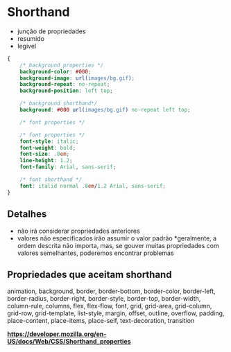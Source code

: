 # Shorthand


* junção de propriedades
* resumido
* legível
```css
{
    /* background properties */
    background-color: #000;
    background-image: url(images/bg.gif);
    background-repeat: no-repeat;
    background-position: left top;

    /* background shorthand*/
    background: #000 url(images/bg.gif) no-repeat left top;

    /* font properties */

    /* font properties */
    font-style: italic;
    font-weight: bold;
    font-size: .8em;
    line-height: 1.2;
    font-family: Arial, sans-serif;

    /* font shorthand */
    font: italid normal .8em/1.2 Arial, sans-serif;
}

```

## Detalhes

* não irá considerar propriedades anteriores
* valores não especificados irão assumir o valor padrão
*geralmente, a ordem descrita não importa, mas, se gouver muitas propriedades com valores semelhantes, poderemos encontrar problemas


## Propriedades que aceitam shorthand

animation, background, border, border-bottom, border-color, border-left,
border-radius, border-right, border-style, border-top, border-width,
column-rule, columns, flex, flex-flow, font, grid, grid-area, grid-column,
grid-row, grid-template, list-style, margin, offset, outline, overflow, padding,
place-content, place-items, place-self, text-decoration, transition


**https://developer.mozilla.org/en-US/docs/Web/CSS/Shorthand_properties**
